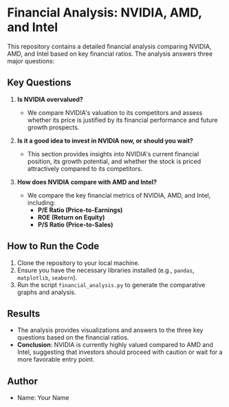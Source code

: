 # Financial Analysis: NVIDIA, AMD, and Intel

This repository contains a detailed financial analysis comparing NVIDIA, AMD, and Intel based on key financial ratios. The analysis answers three major questions:

## Key Questions

1. **Is NVIDIA overvalued?**
   - We compare NVIDIA's valuation to its competitors and assess whether its price is justified by its financial performance and future growth prospects.

2. **Is it a good idea to invest in NVIDIA now, or should you wait?**
   - This section provides insights into NVIDIA's current financial position, its growth potential, and whether the stock is priced attractively compared to its competitors.

3. **How does NVIDIA compare with AMD and Intel?**
   - We compare the key financial metrics of NVIDIA, AMD, and Intel, including:
      - **P/E Ratio (Price-to-Earnings)**
      - **ROE (Return on Equity)**
      - **P/S Ratio (Price-to-Sales)**

## How to Run the Code

1. Clone the repository to your local machine.
2. Ensure you have the necessary libraries installed (e.g., `pandas`, `matplotlib`, `seaborn`).
3. Run the script `financial_analysis.py` to generate the comparative graphs and analysis.

## Results

- The analysis provides visualizations and answers to the three key questions based on the financial ratios.
- **Conclusion**: NVIDIA is currently highly valued compared to AMD and Intel, suggesting that investors should proceed with caution or wait for a more favorable entry point.

## Author
- Name: Your Name
